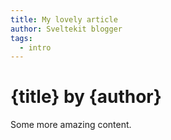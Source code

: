 ```yaml
---
title: My lovely article
author: Sveltekit blogger
tags:
  - intro
---
```


# {title} by {author}

Some more amazing content.
